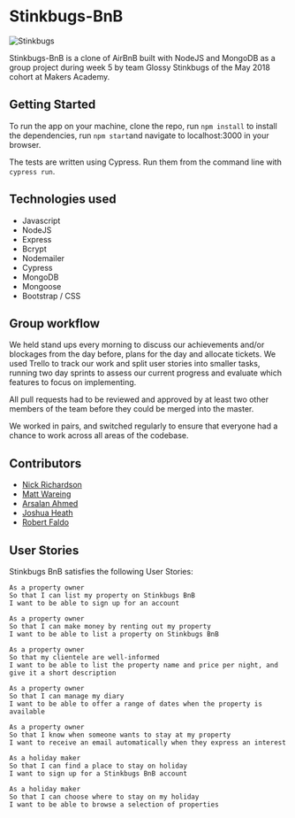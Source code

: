 # Stinkbugs-BnB
![Stinkbugs](https://github.com/n-ckr-ch-rds-n/stinkbugs-bnb/blob/master/stinkbugsbnb/public/assets/screenshot.png)

Stinkbugs-BnB is a clone of AirBnB built with NodeJS and MongoDB as a group project during week 5 by team Glossy Stinkbugs of the May 2018 cohort at Makers Academy.

## Getting Started

To run the app on your machine, clone the repo, run `npm install` to install the dependencies, run `npm start`and navigate to localhost:3000 in your browser.

The tests are written using Cypress. Run them from the command line with `cypress run`.

## Technologies used

- Javascript
- NodeJS
- Express
- Bcrypt
- Nodemailer
- Cypress
- MongoDB
- Mongoose
- Bootstrap / CSS

## Group workflow

We held stand ups every morning to discuss our achievements and/or blockages from the day before, plans for the day and allocate tickets. We used Trello to track our work and split user stories into smaller tasks, running two day sprints to assess our current progress and evaluate which features to focus on implementing.

All pull requests had to be reviewed and approved by at least two other members of the team before they could be merged into the master.

We worked in pairs, and switched regularly to ensure that everyone had a chance to work across all areas of the codebase.

## Contributors

- [Nick Richardson](https://github.com/n-ckr-ch-rds-n)
- [Matt Wareing](https://github.com/mdwareing)
- [Arsalan Ahmed]()
- [Joshua Heath](https://github.com/joshheath)
- [Robert Faldo]()

## User Stories

Stinkbugs BnB satisfies the following User Stories:

```
As a property owner
So that I can list my property on Stinkbugs BnB
I want to be able to sign up for an account
```

```
As a property owner
So that I can make money by renting out my property
I want to be able to list a property on Stinkbugs BnB
```

```
As a property owner
So that my clientele are well-informed
I want to be able to list the property name and price per night, and give it a short description
```

```
As a property owner
So that I can manage my diary
I want to be able to offer a range of dates when the property is available
```

```
As a property owner
So that I know when someone wants to stay at my property
I want to receive an email automatically when they express an interest
```

```
As a holiday maker
So that I can find a place to stay on holiday
I want to sign up for a Stinkbugs BnB account
```

```
As a holiday maker
So that I can choose where to stay on my holiday
I want to be able to browse a selection of properties
```
